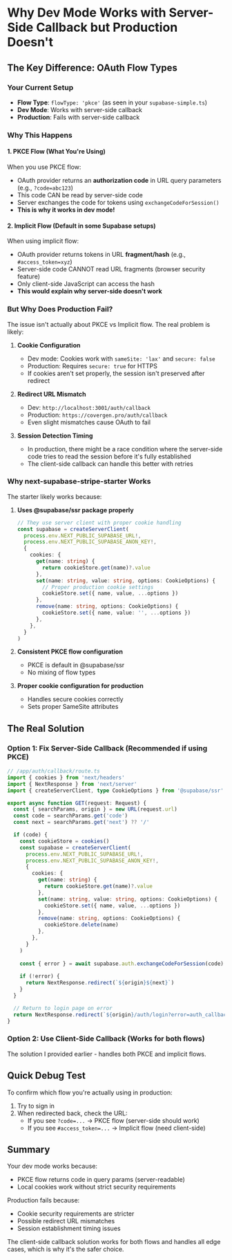 # Why Dev Mode Works with Server-Side Callback but Production Doesn't

## The Key Difference: OAuth Flow Types

### Your Current Setup
- **Flow Type**: `flowType: 'pkce'` (as seen in your `supabase-simple.ts`)
- **Dev Mode**: Works with server-side callback
- **Production**: Fails with server-side callback

### Why This Happens

#### 1. **PKCE Flow (What You're Using)**
When you use PKCE flow:
- OAuth provider returns an **authorization code** in URL query parameters (e.g., `?code=abc123`)
- This code CAN be read by server-side code
- Server exchanges the code for tokens using `exchangeCodeForSession()`
- **This is why it works in dev mode!**

#### 2. **Implicit Flow (Default in some Supabase setups)**
When using implicit flow:
- OAuth provider returns tokens in URL **fragment/hash** (e.g., `#access_token=xyz`)
- Server-side code CANNOT read URL fragments (browser security feature)
- Only client-side JavaScript can access the hash
- **This would explain why server-side doesn't work**

### But Why Does Production Fail?

The issue isn't actually about PKCE vs Implicit flow. The real problem is likely:

1. **Cookie Configuration**
   - Dev mode: Cookies work with `sameSite: 'lax'` and `secure: false`
   - Production: Requires `secure: true` for HTTPS
   - If cookies aren't set properly, the session isn't preserved after redirect

2. **Redirect URL Mismatch**
   - Dev: `http://localhost:3001/auth/callback`
   - Production: `https://covergen.pro/auth/callback`
   - Even slight mismatches cause OAuth to fail

3. **Session Detection Timing**
   - In production, there might be a race condition where the server-side code tries to read the session before it's fully established
   - The client-side callback can handle this better with retries

### Why next-supabase-stripe-starter Works

The starter likely works because:

1. **Uses @supabase/ssr package properly**
   ```typescript
   // They use server client with proper cookie handling
   const supabase = createServerClient(
     process.env.NEXT_PUBLIC_SUPABASE_URL!,
     process.env.NEXT_PUBLIC_SUPABASE_ANON_KEY!,
     {
       cookies: {
         get(name: string) {
           return cookieStore.get(name)?.value
         },
         set(name: string, value: string, options: CookieOptions) {
           // Proper production cookie settings
           cookieStore.set({ name, value, ...options })
         },
         remove(name: string, options: CookieOptions) {
           cookieStore.set({ name, value: '', ...options })
         },
       },
     }
   )
   ```

2. **Consistent PKCE flow configuration**
   - PKCE is default in @supabase/ssr
   - No mixing of flow types

3. **Proper cookie configuration for production**
   - Handles secure cookies correctly
   - Sets proper SameSite attributes

## The Real Solution

### Option 1: Fix Server-Side Callback (Recommended if using PKCE)
```typescript
// /app/auth/callback/route.ts
import { cookies } from 'next/headers'
import { NextResponse } from 'next/server'
import { createServerClient, type CookieOptions } from '@supabase/ssr'

export async function GET(request: Request) {
  const { searchParams, origin } = new URL(request.url)
  const code = searchParams.get('code')
  const next = searchParams.get('next') ?? '/'

  if (code) {
    const cookieStore = cookies()
    const supabase = createServerClient(
      process.env.NEXT_PUBLIC_SUPABASE_URL!,
      process.env.NEXT_PUBLIC_SUPABASE_ANON_KEY!,
      {
        cookies: {
          get(name: string) {
            return cookieStore.get(name)?.value
          },
          set(name: string, value: string, options: CookieOptions) {
            cookieStore.set({ name, value, ...options })
          },
          remove(name: string, options: CookieOptions) {
            cookieStore.delete(name)
          },
        },
      }
    )
    
    const { error } = await supabase.auth.exchangeCodeForSession(code)
    
    if (!error) {
      return NextResponse.redirect(`${origin}${next}`)
    }
  }

  // Return to login page on error
  return NextResponse.redirect(`${origin}/auth/login?error=auth_callback_error`)
}
```

### Option 2: Use Client-Side Callback (Works for both flows)
The solution I provided earlier - handles both PKCE and implicit flows.

## Quick Debug Test

To confirm which flow you're actually using in production:

1. Try to sign in
2. When redirected back, check the URL:
   - If you see `?code=...` → PKCE flow (server-side should work)
   - If you see `#access_token=...` → Implicit flow (need client-side)

## Summary

Your dev mode works because:
- PKCE flow returns code in query params (server-readable)
- Local cookies work without strict security requirements

Production fails because:
- Cookie security requirements are stricter
- Possible redirect URL mismatches
- Session establishment timing issues

The client-side callback solution works for both flows and handles all edge cases, which is why it's the safer choice.